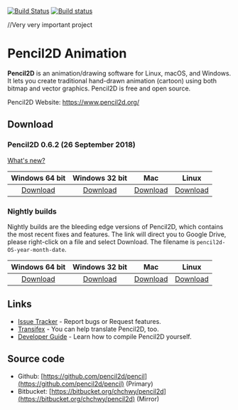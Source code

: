
[![Build Status](https://travis-ci.org/pencil2d/pencil.svg?branch=master)](https://travis-ci.org/pencil2d/pencil)
[![Build status](https://ci.appveyor.com/api/projects/status/65p3ccmohnkmim4x?svg=true)](https://ci.appveyor.com/project/chchwy/pencil2d)

//Very very important project

# Pencil2D Animation

**Pencil2D** is an animation/drawing software for Linux, macOS, and Windows. It lets you create traditional hand-drawn animation (cartoon) using both bitmap and vector graphics. Pencil2D is free and open source.

Pencil2D Website: <https://www.pencil2d.org/>

## Download ###

### Pencil2D 0.6.2 (26 September 2018)

[What's new?](https://www.pencil2d.org/2018/04/maintenance-release-0.6.1.html)

| Windows 64 bit   | Windows 32 bit    | Mac             | Linux             |
| :--------------: | :---------------: | :-------------: | :---------------: |
| [Download][0]    | [Download][1]     | [Download][2]   | [Download][3]     |

[0]: https://github.com/pencil2d/pencil/releases/download/v0.6.2/pencil2d-win64-0.6.2.zip
[1]: https://github.com/pencil2d/pencil/releases/download/v0.6.2/pencil2d-win32-0.6.2.zip
[2]: https://github.com/pencil2d/pencil/releases/download/v0.6.2/pencil2d-mac-0.6.2.zip
[3]: https://github.com/pencil2d/pencil/releases/download/v0.6.2/pencil2d-linux-amd64-0.6.2.AppImage

### Nightly builds

Nightly builds are the bleeding edge versions of Pencil2D, which contains the most recent fixes and features.
The link will direct you to Google Drive, please right-click on a file and select Download. The filename is `pencil2d-OS-year-month-date`.

| Windows 64 bit   | Windows 32 bit    | Mac             | Linux             |
| :--------------: | :---------------: | :-------------: | :---------------: |
| [Download][4]    | [Download][5]     | [Download][6]   | [Download][7]     |

[4]: https://goo.gl/ZaYAtw
[5]: https://goo.gl/cKbtgM
[6]: https://goo.gl/WrAVu9
[7]: https://goo.gl/9TzYRV

## Links

* [Issue Tracker](https://github.com/pencil2d/pencil/issues) - Report bugs or Request features.
* [Transifex](https://www.transifex.com/pencil2d/) - You can help translate Pencil2D, too.
* [Developer Guide](https://github.com/pencil2d/pencil/wiki) - Learn how to compile Pencil2D yourself.

## Source code

* Github: [https://github.com/pencil2d/pencil](https://github.com/pencil2d/pencil) (Primary)
* Bitbucket: [https://bitbucket.org/chchwy/pencil2d](https://bitbucket.org/chchwy/pencil2d) (Mirror)

